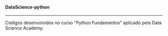 #### DataScience-python
-----
Códigos desenvolvidos no curso "Python Fundamentos" aplicado pela Data Science Academy.
